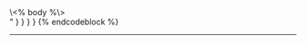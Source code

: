 <div markdown="1" style="width:200px" bgcolor="#FFF">
\<% body %\>
</div>
" } } } } {% endcodeblock %}

* * * * *
